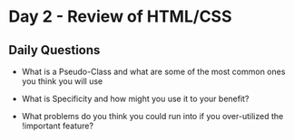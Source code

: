 # Day 2 - Review of HTML/CSS

## Daily Questions

- What is a Pseudo-Class and what are some of the most common ones you think you will use

- What is Specificity and how might you use it to your benefit?

- What problems do you think you could run into if you over-utilized the !important feature?